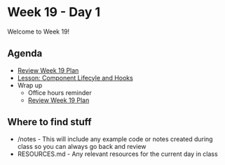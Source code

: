 # Week 19 - Day 1

Welcome to Week 19!

## Agenda

- [Review Week 19 Plan](https://learn.digitalcrafts.com/flex/#_19-the-react-ecosystem)
- [Lesson: Component Lifecyle and Hooks](https://learn.digitalcrafts.com/flex/lessons/full-stack-frameworks/react-hooks/)
- Wrap up
  - Office hours reminder
  - [Review Week 19 Plan](https://learn.digitalcrafts.com/flex/#_19-the-react-ecosystem)

## Where to find stuff
- /notes - This will include any example code or notes created during class so you can always go back and review
- RESOURCES.md - Any relevant resources for the current day in class

